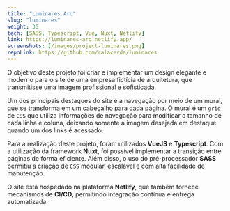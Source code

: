 ```yaml
---
title: "Luminares Arq"
slug: "luminares"
weight: 35
tech: [SASS, Typescript, Vue, Nuxt, Netlify]
link: https://luminares-arq.netlify.app/
screenshots: [/images/project-luminares.png]
repoLink: https://github.com/ralacerda/luminares
---
```


O objetivo deste projeto foi criar e implementar um design elegante e moderno para o site de uma empresa fictícia de arquitetura, que transmitisse uma imagem profissional e sofisticada.

Um dos principais destaques do site é a navegação por meio de um mural, que se transforma em um cabeçalho para cada página. O mural é um `grid` de `CSS` que utiliza informações de navegação para modificar o tamanho de cada linha e coluna, deixando somente a imagem desejada em destaque quando um dos links é acessado.

Para a realização deste projeto, foram utilizados **VueJS** e **Typescript**. Com a utilização da framework **Nuxt**, foi possível implementar a transição entre páginas de forma eficiente. Além disso, o uso do pré-processador **SASS** permitiu a criação de `CSS` modular, escalável e com alta facilidade de manutenção.

O site está hospedado na plataforma **Netlify**, que também fornece mecanismos de **CI/CD**, permitindo integração contínua e entrega automatizada.

